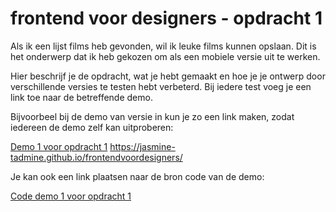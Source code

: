 # frontend voor designers - opdracht 1
Als ik een lijst films heb gevonden, wil ik leuke films kunnen opslaan. Dit is het onderwerp dat ik heb gekozen om als een mobiele versie uit te werken.

Hier beschrijf je de opdracht, wat je hebt gemaakt en hoe je je ontwerp door verschillende versies te testen hebt verbeterd. Bij iedere test voeg je een link toe naar de betreffende demo.

Bijvoorbeel bij de demo van versie in kun je zo een link maken, zodat iedereen de demo zelf kan uitproberen:

[Demo 1 voor opdracht 1](https://koopreynders.github.io/frontendvoordesigners/opdracht1/v1/)
https://jasmine-tadmine.github.io/frontendvoordesigners/

Je kan ook een link plaatsen naar de bron code van de demo:

[Code demo 1 voor opdracht 1](https://github.com/Jasmine-Tadmine/frontendvoordesigners/tree/master/opdracht1/v1)
